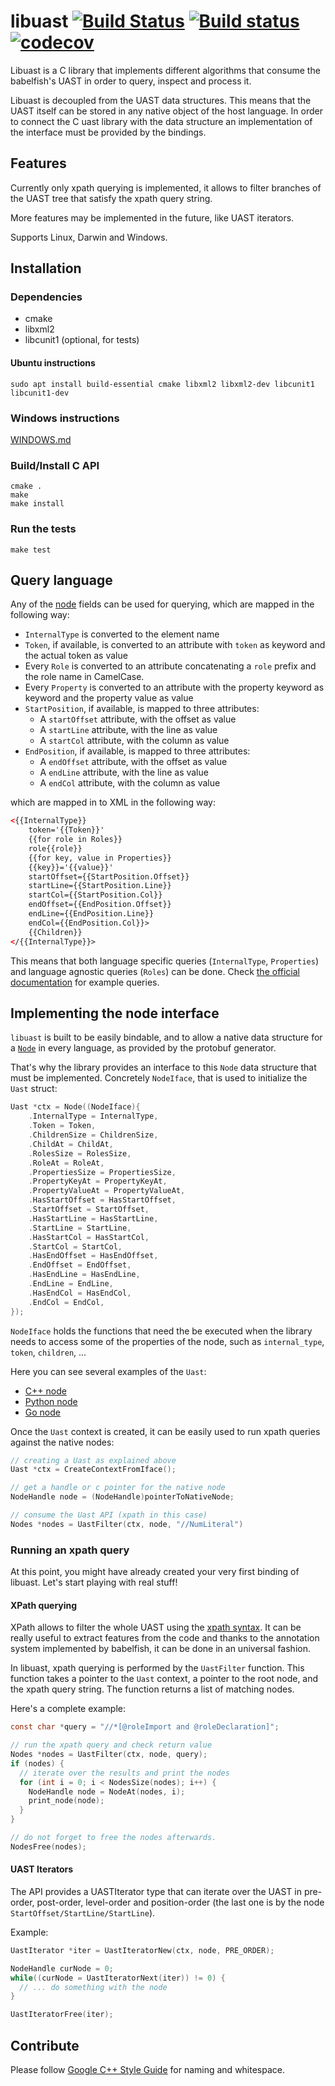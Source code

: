 # libuast [![Build Status](https://travis-ci.org/bblfsh/libuast.svg?branch=master)](https://travis-ci.org/bblfsh/libuast) [![Build status](https://ci.appveyor.com/api/projects/status/hq2o0qcw81q9eys7?svg=true)](https://ci.appveyor.com/project/mcuadros/libuast) [![codecov](https://codecov.io/gh/bblfsh/libuast/branch/master/graph/badge.svg)](https://codecov.io/gh/bblfsh/libuast)

Libuast is a C library that implements different algorithms that consume the babelfish's UAST in order to query, inspect and process it.

Libuast is decoupled from the UAST data structures. This means that the UAST itself can be stored in any native object of the host language. In order to connect the C uast library with the data structure an implementation of the interface must be provided by the bindings.

## Features

Currently only xpath querying is implemented, it allows to filter branches of the UAST tree that satisfy the xpath query string.

More features may be implemented in the future, like UAST iterators.

Supports Linux, Darwin and Windows.

## Installation

### Dependencies

- cmake
- libxml2
- libcunit1 (optional, for tests)

#### Ubuntu instructions

```
sudo apt install build-essential cmake libxml2 libxml2-dev libcunit1 libcunit1-dev
```

### Windows instructions

[WINDOWS.md](WINDOWS.md)

### Build/Install C API

```
cmake .
make
make install
```

### Run the tests

```
make test
```

## Query language

Any of the [node](https://godoc.org/github.com/bblfsh/sdk/uast#Node) fields can be used for querying, which are mapped in the following way:

* `InternalType` is converted to the element name
* `Token`, if available, is converted to an attribute with `token` as keyword and the actual token as value
* Every `Role` is converted to an attribute concatenating a `role` prefix and the role name in CamelCase.
* Every `Property` is converted to an attribute with the property keyword as keyword and the property value as value
* `StartPosition`, if available, is mapped to three attributes:
  * A `startOffset` attribute, with the offset as value
  * A `startLine` attribute, with the line as value
  * A `startCol` attribute, with the column as value
* `EndPosition`, if available, is mapped to three attributes:
  * A `endOffset` attribute, with the offset as value
  * A `endLine` attribute, with the line as value
  * A `endCol` attribute, with the column as value

which are mapped in to XML in the following way:

```xml
<{{InternalType}}
    token='{{Token}}'
	{{for role in Roles}}
	role{{role}}
	{{for key, value in Properties}}
	{{key}}='{{value}}'
	startOffset={{StartPosition.Offset}}
	startLine={{StartPosition.Line}}
	startCol={{StartPosition.Col}}
	endOffset={{EndPosition.Offset}}
	endLine={{EndPosition.Line}}
	endCol={{EndPosition.Col}}>
	{{Children}}
</{{InternalType}}>
```

This means that both language specific queries (`InternalType`, `Properties`)
and language agnostic queries (`Roles`) can be done.  Check [the official
documentation](https://doc.bblf.sh/user/uast-querying.html) for example queries.

## Implementing the node interface

`libuast` is built to be easily bindable,
and to allow a native data structure for a [`Node`](https://godoc.org/github.com/bblfsh/sdk/uast#Node) in every language,
as provided by the protobuf generator.

That's why the library provides an interface to this `Node` data structure that must be implemented.
Concretely `NodeIface`, that is used to initialize the `Uast` struct:

```c
Uast *ctx = Node((NodeIface){
    .InternalType = InternalType,
    .Token = Token,
    .ChildrenSize = ChildrenSize,
    .ChildAt = ChildAt,
    .RolesSize = RolesSize,
    .RoleAt = RoleAt,
    .PropertiesSize = PropertiesSize,
    .PropertyKeyAt = PropertyKeyAt,
    .PropertyValueAt = PropertyValueAt,
    .HasStartOffset = HasStartOffset,
    .StartOffset = StartOffset,
    .HasStartLine = HasStartLine,
    .StartLine = StartLine,
    .HasStartCol = HasStartCol,
    .StartCol = StartCol,
    .HasEndOffset = HasEndOffset,
    .EndOffset = EndOffset,
    .HasEndLine = HasEndLine,
    .EndLine = EndLine,
    .HasEndCol = HasEndCol,
    .EndCol = EndCol,
});
```

`NodeIface` holds the functions that need the be executed when the library needs to access some of the properties of the node, such as `internal_type`, `token`, `children`, ...

Here you can see several examples of the `Uast`:
- [C++ node](https://github.com/bblfsh/libuast/blob/master/tests/mock_node.h)
- [Python node](https://github.com/bblfsh/client-python/blob/master/bblfsh/pyuast.c)
- [Go node](https://github.com/bblfsh/client-go/blob/master/tools/bindings.h)

Once the `Uast` context is created, it can be easily used to run xpath queries against the native nodes:

```c
// creating a Uast as explained above
Uast *ctx = CreateContextFromIface();

// get a handle or c pointer for the native node
NodeHandle node = (NodeHandle)pointerToNativeNode;

// consume the Uast API (xpath in this case)
Nodes *nodes = UastFilter(ctx, node, "//NumLiteral")
```

### Running an xpath query

At this point, you might have already created your very first binding of libuast. Let's start playing with real stuff!

#### XPath querying

XPath allows to filter the whole UAST using the [xpath syntax](https://www.w3.org/TR/xpath/). It can be really useful to extract features from the code and thanks to the annotation system implemented by babelfish, it can be done in an universal fashion.


In libuast, xpath querying is performed by the `UastFilter` function. This function takes a pointer to the `Uast` context, a pointer to the root node, and the xpath query string.
The function returns a list of matching nodes.

Here's a complete example:
```c
const char *query = "//*[@roleImport and @roleDeclaration]";

// run the xpath query and check return value
Nodes *nodes = UastFilter(ctx, node, query);
if (nodes) {
  // iterate over the results and print the nodes
  for (int i = 0; i < NodesSize(nodes); i++) {
    NodeHandle node = NodeAt(nodes, i);
    print_node(node);
  }
}

// do not forget to free the nodes afterwards.
NodesFree(nodes);
```

#### UAST Iterators

The API provides a UASTIterator type that can iterate over the UAST in
pre-order, post-order, level-order and position-order (the last one is by the 
node `StartOffset/StartLine/StartLine`).

Example:

```c
UastIterator *iter = UastIteratorNew(ctx, node, PRE_ORDER);

NodeHandle curNode = 0;
while((curNode = UastIteratorNext(iter)) != 0) {
  // ... do something with the node
}

UastIteratorFree(iter);
```

## Contribute

Please follow [Google C++ Style Guide](https://google.github.io/styleguide/cppguide.html) 
for naming and whitespace.
